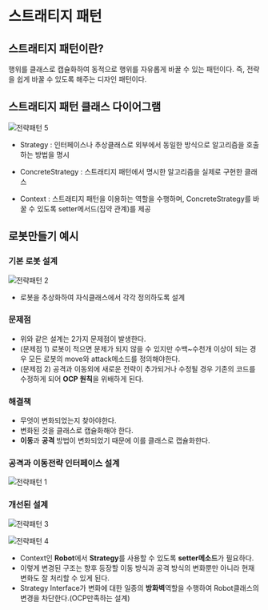 # 스트래티지 패턴

## 스트래티지 패턴이란?

행위를 클래스로 캡슐화하여 동적으로 행위를 자유롭게 바꿀 수 있는 패턴이다. 즉, 전략을 쉽게 바꿀 수 있도록 해주는 디자인 패턴이다.

## 스트래티지 패턴 클래스 다이어그램
![전략패턴 5](https://user-images.githubusercontent.com/31653025/83719238-9d5f3880-a671-11ea-8d15-ea0d2153bede.PNG)

* Strategy : 인터페이스나 추상클래스로 외부에서 동일한 방식으로 알고리즘을 호출하는 방법을 명시

* ConcreteStrategy : 스트래티지 패턴에서 명시한 알고리즘을 실제로 구현한 클래스

* Context : 스트래티지 패턴을 이용하는 역할을 수행하며, ConcreteStrategy를 바꿀 수 있도록 setter메서드(집약 관계)를 제공

## 로봇만들기 예시

### 기본 로봇 설계
![전략패턴 2](https://user-images.githubusercontent.com/31653025/83719648-7f460800-a672-11ea-8129-af3a16180ae2.PNG)

- 로봇을 추상화하여 자식클래스에서 각각 정의하도록 설계

### 문제점
- 위와 같은 설계는 2가지 문제점이 발생한다.
- (문제점 1) 로봇이 적으면 문제가 되지 않을 수 있지만 수백~수천개 이상이 되는 경우 모든 로봇의 move와 attack메소드를 정의해야한다.
- (문제점 2) 공격과 이동외에 새로운 전략이 추가되거나 수정될 경우 기존의 코드를 수정하게 되어 **OCP 원칙**을 위배하게 된다.

### 해결책
- 무엇이 변화되었는지 찾아야한다.
- 변화된 것을 클래스로 캡슐화해야 한다.
- **이동**과 **공격** 방법이 변화되었기 때문에 이를 클래스로 캡슐화한다.

### 공격과 이동전략 인터페이스 설계
![전략패턴 1](https://user-images.githubusercontent.com/31653025/83720447-0ba4fa80-a674-11ea-853d-a0172d7c2f0c.PNG)

### 개선된 설계
![전략패턴 3](https://user-images.githubusercontent.com/31653025/83720482-1d869d80-a674-11ea-8095-a19b5efc6ca9.PNG)

![전략패턴 4](https://user-images.githubusercontent.com/31653025/83720534-2f684080-a674-11ea-9b06-4d9d281b42ff.png)

- Context인 **Robot**에서 **Strategy**를 사용할 수 있도록 **setter메소드**가 필요하다.
- 이렇게 변경된 구조는 향후 등장할 이동 방식과 공격 방식의 변화뿐만 아니라 현재 변화도 잘 처리할 수 있게 된다.
- Strategy Interface가 변화에 대한 일종의 **방화벽**역할을 수행하여 Robot클래스의 변경을 차단한다.(OCP만족하는 설계)